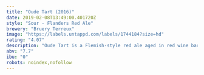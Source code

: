 ```yaml
---
title: "Oude Tart (2016)"
date: 2019-02-08T13:49:00.401720Z
style: "Sour - Flanders Red Ale"
brewery: "Bruery Terreux"
image: "https://labels.untappd.com/labels/1744184?size=hd"
rating: "4.07"
description: "Oude Tart is a Flemish-style red ale aged in red wine barrels for 18 months. It's pleasantly sour with hints of leather, dark fruit and toasty oak. While this is one of the more classic beer styles that we make, it's not a style that you can find too often in the United States. Originating in style from the Flanders region of Belgium, near the French border, this dark, sour ale has roots deep in brewing history and predates most of the ales that have become popular in contemporary culture.  We're doing our best to keep the tradition alive by brewing and aging this beer here on the west coast."
abv: "7.7"
ibu: "0"
robots: noindex,nofollow
---
```

